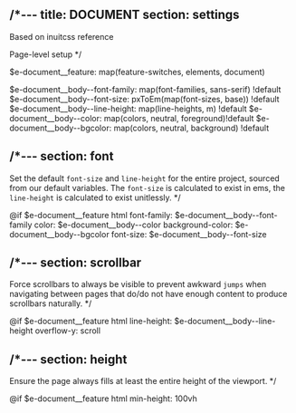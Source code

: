 /*---
title: DOCUMENT
section: settings
---
Based on inuitcss reference

Page-level setup
*/

$e-document__feature: map(feature-switches, elements, document)

$e-document__body--font-family: map(font-families, sans-serif) !default
$e-document__body--font-size: pxToEm(map(font-sizes, base)) !default
$e-document__body--line-height: map(line-heights, m) !default
$e-document__body--color: map(colors, neutral, foreground)!default
$e-document__body--bgcolor: map(colors, neutral, background) !default

/*---
section: font
---
Set the default `font-size` and `line-height` for the entire project, sourced from our default variables. The `font-size` is calculated to exist in ems, the `line-height` is calculated to exist unitlessly.
*/

@if $e-document__feature
  html
    font-family: $e-document__body--font-family
    color: $e-document__body--color
    background-color: $e-document__body--bgcolor
    font-size: $e-document__body--font-size

/*---
section: scrollbar
---
Force scrollbars to always be visible to prevent awkward `jumps` when navigating between pages that do/do not have enough content to produce scrollbars naturally.
*/

@if $e-document__feature
  html
    line-height: $e-document__body--line-height
    overflow-y: scroll

/*---
section: height
---
Ensure the page always fills at least the entire height of the viewport.
*/

@if $e-document__feature
  html
    min-height: 100vh

